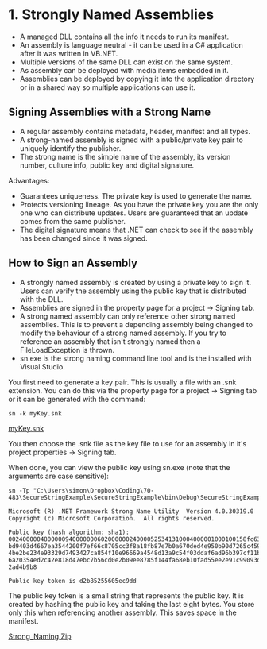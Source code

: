 # 1\. Strongly Named Assemblies

  * A managed DLL contains all the info it needs to run its manifest.
  * An assembly is language neutral - it can be used in a C# application after it was written in VB.NET.
  * Multiple versions of the same DLL can exist on the same system.
  * As assembly can be deployed with media items embedded in it.
  * Assemblies can be deployed by copying it into the application directory or in a shared way so multiple applications can use it.

## Signing Assemblies with a Strong Name

  * A regular assembly contains metadata, header, manifest and all types.
  * A strong-named assembly is signed with a public/private key pair to uniquely identify the publisher.
  * The strong name is the simple name of the assembly, its version number, culture info, public key and digital signature.

Advantages:

  * Guarantees uniqueness. The private key is used to generate the name.
  * Protects versioning lineage. As you have the private key you are the only one who can distribute updates. Users are guaranteed that an update comes from the same publisher.
  * The digital signature means that .NET can check to see if the assembly has been changed since it was signed. 

## How to Sign an Assembly

  * A strongly named assembly is created by using a private key to sign it. Users can verify the assembly using the public key that is distributed with the DLL.
  * Assemblies are signed in the property page for a project -> Signing tab.
  * A strong named assembly can only reference other strong named assemblies. This is to prevent a depending assembly being changed to modify the behaviour of a strong named assembly. If you try to reference an assembly that isn't strongly named then a FileLoadException is thrown.
  * sn.exe is the strong naming command line tool and is the installed with Visual Studio.

 
You first need to generate a key pair. This is usually a file with an .snk extension. You can do this via the property page for a project -> Signing tab or it can be generated with the command:

    sn -k myKey.snk
  
  [myKey.snk](../media/myKey.snk)

You then choose the .snk file as the key file to use for an assembly in it's project properties -> Signing tab.

When done, you can view the public key using sn.exe (note that the arguments are case sensitive):

    sn -Tp "C:\Users\simon\Dropbox\Coding\70-483\SecureStringExample\SecureStringExample\bin\Debug\SecureStringExample.exe"
    
    Microsoft (R) .NET Framework Strong Name Utility  Version 4.0.30319.0
    Copyright (c) Microsoft Corporation.  All rights reserved.
    
    Public key (hash algorithm: sha1):
    0024000004800000940000000602000000240000525341310004000001000100158fc637592973
    bd9403d4667ea3544200f7ef66c8705cc3f8a18fb87e7b0a670ded4e950b90d7265c45986f7824
    4be2be234e93329d7493427ca854f10e96669a4548d13a9c54f03ddaf6ad96b397cf11b6d5025e
    6a20354ed2c42e818d47ebc7b56cd0e2b09ee8785f144fa68eb10fad55ee2e91c99093db3d2271
    2ad4b9b8
    
    Public key token is d2b85255605ec9dd

The public key token is a small string that represents the public key. It is created by hashing the public key and taking the last eight bytes. You store only this when referencing another assembly. This saves space in the manifest.

[Strong_Naming.Zip](../media/Strong_Naming.zip)  
<!--stackedit_data:
eyJoaXN0b3J5IjpbMTUwNzU4MzAxMSwtMTM3NjQ3Njg2MSwzMT
AxNzQ4MzcsLTQ1MTMxMDUwMl19
-->